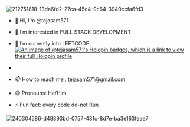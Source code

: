 
![212751818-13da6fd2-27ca-45c4-9c64-3940ccfa6fd3](https://github.com/user-attachments/assets/10b454c5-c34b-4310-b676-206bcb283cee)



- 👋 Hi, I’m @tejasam571
- 👀 I’m interested in FULL STACK DEVELOPMENT
- 🌱 I’m currently into LEETCODE ,
                                       [![An image of @tejasam571's Holopin badges, which is a link to view their full Holopin profile](https://holopin.me/tejasam571)](https://holopin.io/@tejasam571)

- 
- 📫 How to reach me : tejasam571@gmail.com
- 😄 Pronouns: He/Him
- ⚡ Fun fact: every code do-not Run  


![240304586-d48893bd-0757-481c-8d7e-ba3e163feae7](https://github.com/user-attachments/assets/9c8202ac-3892-4917-a8c6-f50e65eaff1a)


<!---
tejasam571/tejasam571 is a ✨ special ✨ repository because its `README.md` (this file) appears on your GitHub profile.
You can click the Preview link to take a look at your changes.
--->
